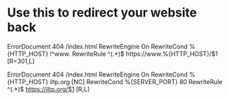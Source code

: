 # Use this to redirect your website back

ErrorDocument 404 /index.html
RewriteEngine On
RewriteCond %{HTTP_HOST} !^www\.
RewriteRule ^(.*)$ https://www.%{HTTP_HOST}/$1 [R=301,L]

ErrorDocument 404 /index.html
RewriteEngine On
RewriteCond %{HTTP_HOST} iltp\.org [NC]
RewriteCond %{SERVER_PORT} 80
RewriteRule ^(.*)$ https://iltp.org/$1 [R,L]

